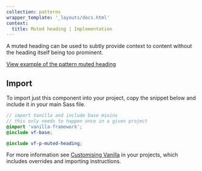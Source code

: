 ```yaml
---
collection: patterns
wrapper_template: '_layouts/docs.html'
context:
  title: Muted heading | Implementation
---
```


A muted heading can be used to subtly provide context to content without the heading itself being too prominent.

<div class="embedded-example"><a href="/docs/examples/patterns/headings/muted/" class="js-example">
View example of the pattern muted heading
</a></div>

## Import

To import just this component into your project, copy the snippet below and include it in your main Sass file.

```scss
// import Vanilla and include base mixins
// this only needs to happen once in a given project
@import 'vanilla-framework';
@include vf-base;

@include vf-p-muted-heading;
```

For more information see [Customising Vanilla](/docs/customising-vanilla/) in your projects, which includes overrides and importing instructions.
